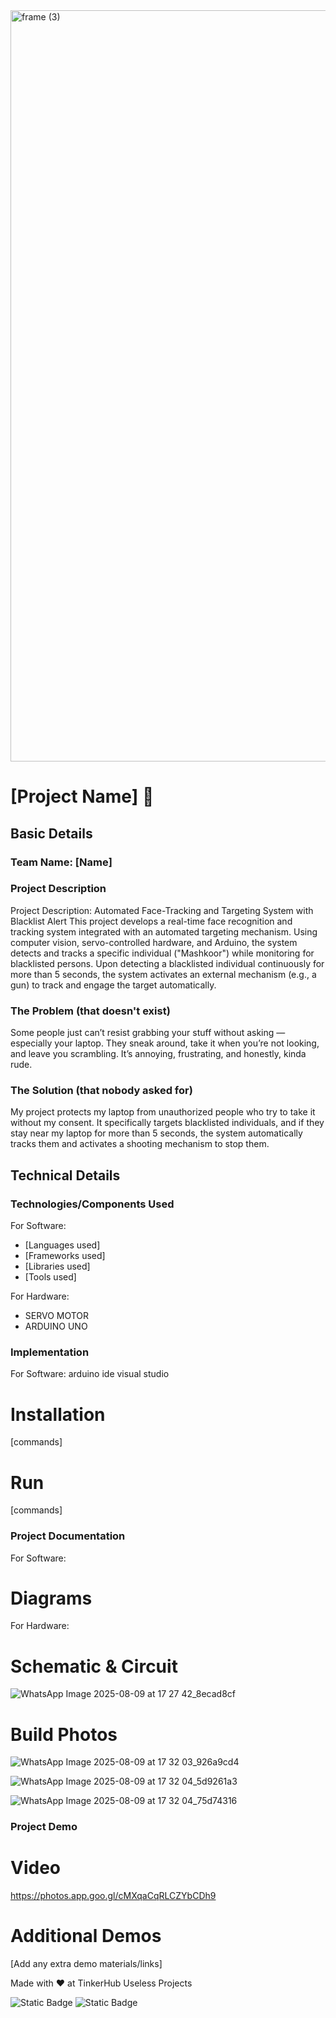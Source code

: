 <img width="3188" height="1202" alt="frame (3)" src="https://github.com/user-attachments/assets/517ad8e9-ad22-457d-9538-a9e62d137cd7" />


# [Project Name] 🎯


## Basic Details
### Team Name: [Name]

### Project Description
Project Description:
Automated Face-Tracking and Targeting System with Blacklist Alert
This project develops a real-time face recognition and tracking system integrated with an automated targeting mechanism. Using computer vision, servo-controlled hardware, and Arduino, the system detects and tracks a specific individual ("Mashkoor") while monitoring for blacklisted persons. Upon detecting a blacklisted individual continuously for more than 5 seconds, the system activates an external mechanism (e.g., a gun) to track and engage the target automatically.

### The Problem (that doesn't exist)
Some people just can’t resist grabbing your stuff without asking — especially your laptop. They sneak around, take it when you’re not looking, and leave you scrambling. It’s annoying, frustrating, and honestly, kinda rude.

### The Solution (that nobody asked for)
My project protects my laptop from unauthorized people who try to take it without my consent. It specifically targets blacklisted individuals, and if they stay near my laptop for more than 5 seconds, the system automatically tracks them and activates a shooting mechanism to stop them.

## Technical Details
### Technologies/Components Used
For Software:
- [Languages used]
- [Frameworks used]
- [Libraries used]
- [Tools used]

For Hardware:
- SERVO MOTOR
- ARDUINO UNO

### Implementation
For Software: 
arduino ide
visual studio

# Installation
[commands]

# Run
[commands]

### Project Documentation
For Software:

# Diagrams


For Hardware:

# Schematic & Circuit
![WhatsApp Image 2025-08-09 at 17 27 42_8ecad8cf](https://github.com/user-attachments/assets/a35d7236-b063-4932-b9e9-1e0e1aaccd9d)


# Build Photos
![WhatsApp Image 2025-08-09 at 17 32 03_926a9cd4](https://github.com/user-attachments/assets/f09a3561-6a69-4547-ac59-255b6fe61b54)


![WhatsApp Image 2025-08-09 at 17 32 04_5d9261a3](https://github.com/user-attachments/assets/e7db4dd7-0364-4ac9-aae0-ea0d23aba691)


![WhatsApp Image 2025-08-09 at 17 32 04_75d74316](https://github.com/user-attachments/assets/a60a7351-a927-40c6-b744-e2172f73f825)


### Project Demo
# Video
https://photos.app.goo.gl/cMXqaCqRLCZYbCDh9



# Additional Demos
[Add any extra demo materials/links]

Made with ❤️ at TinkerHub Useless Projects 

![Static Badge](https://img.shields.io/badge/TinkerHub-24?color=%23000000&link=https%3A%2F%2Fwww.tinkerhub.org%2F)
![Static Badge](https://img.shields.io/badge/UselessProjects--25-25?link=https%3A%2F%2Fwww.tinkerhub.org%2Fevents%2FQ2Q1TQKX6Q%2FUseless%2520Projects)
